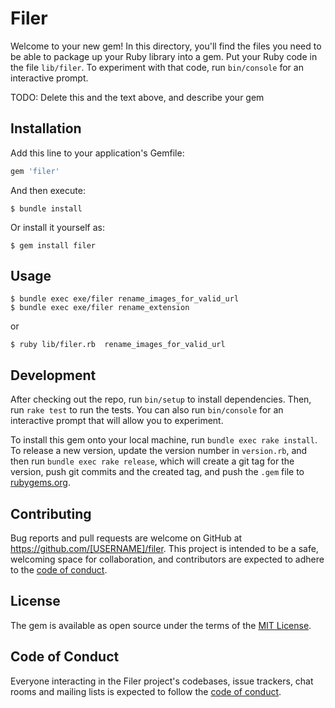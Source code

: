 # Filer

Welcome to your new gem! In this directory, you'll find the files you need to be able to package up your Ruby library into a gem. Put your Ruby code in the file `lib/filer`. To experiment with that code, run `bin/console` for an interactive prompt.

TODO: Delete this and the text above, and describe your gem

## Installation

Add this line to your application's Gemfile:

```ruby
gem 'filer'
```

And then execute:

    $ bundle install

Or install it yourself as:

    $ gem install filer

## Usage

    $ bundle exec exe/filer rename_images_for_valid_url
    $ bundle exec exe/filer rename_extension
or

    $ ruby lib/filer.rb  rename_images_for_valid_url


## Development

After checking out the repo, run `bin/setup` to install dependencies. Then, run `rake test` to run the tests. You can also run `bin/console` for an interactive prompt that will allow you to experiment.

To install this gem onto your local machine, run `bundle exec rake install`. To release a new version, update the version number in `version.rb`, and then run `bundle exec rake release`, which will create a git tag for the version, push git commits and the created tag, and push the `.gem` file to [rubygems.org](https://rubygems.org).

## Contributing

Bug reports and pull requests are welcome on GitHub at https://github.com/[USERNAME]/filer. This project is intended to be a safe, welcoming space for collaboration, and contributors are expected to adhere to the [code of conduct](https://github.com/[USERNAME]/filer/blob/master/CODE_OF_CONDUCT.md).

## License

The gem is available as open source under the terms of the [MIT License](https://opensource.org/licenses/MIT).

## Code of Conduct

Everyone interacting in the Filer project's codebases, issue trackers, chat rooms and mailing lists is expected to follow the [code of conduct](https://github.com/[USERNAME]/filer/blob/master/CODE_OF_CONDUCT.md).
